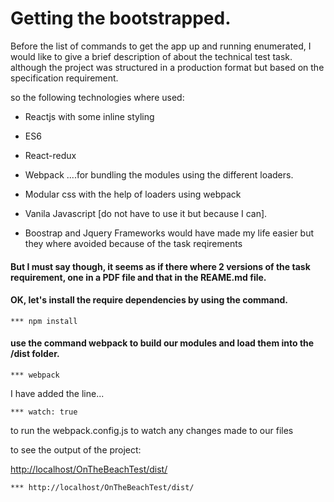 # Getting the bootstrapped.

Before the list of commands to get the app up and running enumerated, I would like to give 
a brief description of about the technical test task. although the project was structured 
in a production format but based on the specification requirement. 

so the following technologies where used:

- Reactjs with some inline styling 

- ES6 

- React-redux

- Webpack ....for bundling the modules using the different loaders.

- Modular css with the help of loaders using webpack

- Vanila Javascript [do not have to use it but because I can].
 
- Boostrap and Jquery Frameworks would have made my life easier but they where avoided because of the task reqirements


#### But I must say though, it seems as if there where 2 versions of the task requirement, one in a PDF file and that in the REAME.md file.



#### OK, let's install the require dependencies by using the command.
```
*** npm install
```

#### use the command webpack to build our modules and load them into the /dist folder.
```
*** webpack
```
I have added the line...

```
*** watch: true 
```
to run the webpack.config.js to watch any changes made to our files

to see the output of the project:

[http://localhost/OnTheBeachTest/dist/](http://localhost/OnTheBeachTest/dist/)


```
*** http://localhost/OnTheBeachTest/dist/ 
```
